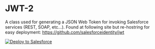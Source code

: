 # JWT-2

A class used for generating a JSON Web Token for invoking Salesforce services (REST, SOAP, etc...). Found at following site but re-hostring for easy deployment: https://github.com/salesforceidentity/jwt

<a href="https://githubsfdeploy.herokuapp.com">
  <img alt="Deploy to Salesforce"
       src="https://raw.githubusercontent.com/afawcett/githubsfdeploy/master/deploy.png">
</a>
